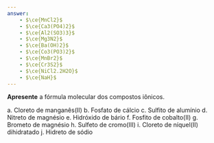 ```yaml
---
answer:
    - $\ce{MnCl2}$
    - $\ce{Ca3(PO4)2}$
    - $\ce{Al2(SO3)3}$
    - $\ce{Mg3N2}$
    - $\ce{Ba(OH)2}$
    - $\ce{Co3(PO3)2}$
    - $\ce{MnBr2}$
    - $\ce{Cr3S2}$
    - $\ce{NiCl2.2H2O}$
    - $\ce{NaH}$
---
```



**Apresente** a fórmula molecular dos compostos iônicos.

a. Cloreto de manganês(II)
b. Fosfato de cálcio
c. Sulfito de alumínio
d. Nitreto de magnésio
e. Hidróxido de bário
f. Fosfito de cobalto(II)
g. Brometo de magnésio
h. Sulfeto de cromo(III)
i. Cloreto de níquel(II) dihidratado
j. Hidreto de sódio
